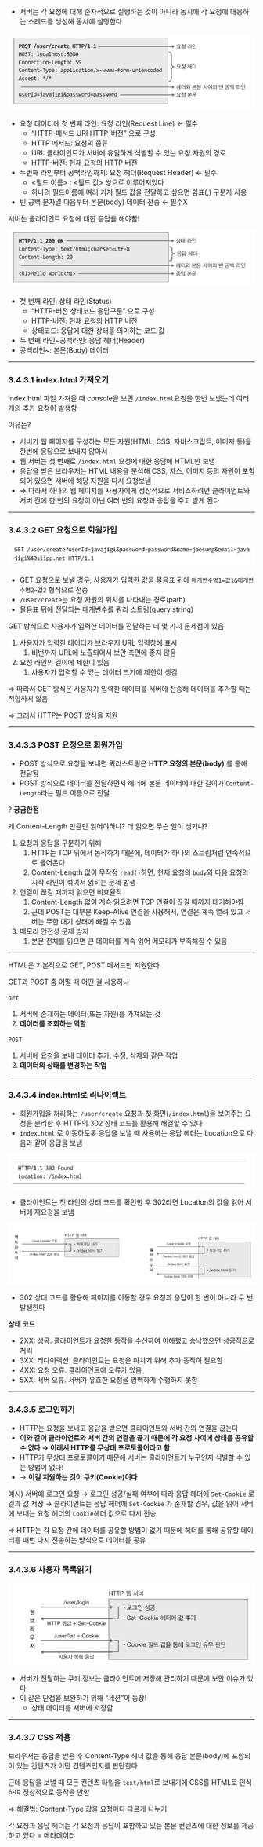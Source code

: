 - 서버는 각 요청에 대해 순차적으로 실행하는 것이 아니라 동시에 각 요청에 대응하는 스레드를 생성해 동시에 실행한다

![img_1.png](img_1.png)

- 요청 데이터에 첫 번째 라인: 요청 라인(Request Line) ← 필수
    - “HTTP-메서드 URI HTTP-버전” 으로 구성
    - HTTP 메서드: 요청의 종류
    - URI: 클라이언트가 서버에 유일하게 식별할 수 있는 요청 자원의 경로
    - HTTP-버전: 현재 요청의 HTTP 버전
- 두번째 라인부터 공백라인까지: 요청 헤더(Request Header) ← 필수
    - <필드 이름> : <필드 값> 쌍으로 이루어져있다
    - 하나의 필드이름에 여러 가지 필드 값을 전달하고 싶으면 쉼표(,) 구분자 사용
- 빈 공백 문자열 다음부터 본문(body) 데이터 전송 ← 필수X

서버는 클라이언트 요청에 대한 응답을 해야함!

![img_2.png](img_2.png)

- 첫 번째 라인: 상태 라인(Status)
    - “HTTP-버전 상태코드 응답구문” 으로 구성
    - HTTP-버전: 현재 요청의 HTTP 버전
    - 상태코드: 응답에 대한 상태를 의미하는 코드 값
- 두 번째 라인~공백라인: 응답 헤더(Header)
- 공백라인~: 본문(Body) 데이터

---

### 3.4.3.1 index.html 가져오기

index.html 파일 가져올 때 console을 보면 `/index.html`요청을 한번 보냈는데 여러 개의 추가 요청이 발생함

이유는?

- 서버가 웹 페이지를 구성하는 모든 자원(HTML, CSS, 자바스크립트, 이미지 등)을 한번에 응답으로 보내지 않아서
- 웹 서버는 첫 번째로 `/index.html` 요청에 대한 응담에 HTML만 보냄
- 응답을 받은 브라우저는 HTML 내용을 분석해 CSS, 자스, 이미지 등의 자원이 포함되어 있으면 서버에 해당 자원을 다시 요청보냄
- ⇒ 따라서 하나의 웹 페이지를 사용자에게 정상적으로 서비스하려면 클라이언트와 서버 간에 한 번의 요청이 아닌 여러 번의 요청과 응답을 주고 받게 된다

---

### 3.4.3.2 GET 요청으로 회원가입

![img_3.png](img_3.png)

- GET 요청으로 보낼 경우, 사용자가 입력한 값을 물음표 뒤에 `매개변수명1=값1&매개변수명2=값2` 형식으로 전송
- `/user/create`는 요청 자원의 위치를 나타내는 경로(path)
- 물음표 뒤에 전달되는 매개변수를 쿼리 스트링(query string)

GET 방식으로 사용자가 입력한 데이터를 전달하는 데 몇 가지 문제점이 있음

1. 사용자가 입력한 데이터가 브라우저 URL 입력창에 표시
    1. 비번까지 URL에 노출되어서 보안 측면에 좋지 않음
2. 요청 라인의 길이에 제한이 있음
    1. 사용자가 입력할 수 있는 데이터 크기에 제한이 생김

⇒ 따라서 GET 방식은 사용자가 입력한 데이터를 서버에 전송해 데이터를 추가할 때는 적합하지 않음

⇒ 그래서 HTTP는 POST 방식을 지원

---

### 3.4.3.3 POST 요청으로 회원가입

- POST 방식으로 요청을 보내면 쿼리스트링은 **HTTP 요청의 본문(body)** 를 통해 전달됨
- POST 방식으로 데이터를 전달하면서 헤더에 본문 데이터에 대한 길이가 `Content-Length`라는 필드 이름으로 전달

? **궁금한점**

왜 Content-Length 만큼만 읽어야하나? 더 읽으면 무슨 일이 생기나?

1. 요청과 응답을 구분하기 위해
    1. HTTP는 TCP 위에서 동작하기 때문에, 데이터가 하나의 스트림처럼 연속적으로 들어온다
    2. Content-Length 없이 무작정 `read()`하면, 현재 요청의 `body`와 다음 요청의 시작 라인이 섞여서 읽히는 문제 발생
2. 연결이 끊길 때까지 읽으면 비효율적
    1. Content-Length 없이 계속 읽으려면 TCP 연결이 끊길 때까지 대기해야함
    2. 근데 POST는 대부분 Keep-Alive 연결을 사용해서, 연결은 계속 열려 있고 서버는 무한 대기 상태에 빠질 수 있음
3. 메모리 안전성 문제 방지
    1. 본문 전체를 읽으면 큰 데이터를 계속 읽어 메모리가 부족해질 수 있음

---

HTML은 기본적으로 GET, POST 메서드만 지원한다

GET과 POST 중 어떨 때 어떤 걸 사용하나

`GET`

1. 서버에 존재하는 데이터(또는 자원)를 가져오는 것
2. **데이터를 조회하는 역할**

`POST`

1. 서버에 요청을 보내 데이터 추가, 수정, 삭제와 같은 작업
2. **데이터의 상태를 변경하는 작업**

---

### 3.4.3.4 index.html로 리다이렉트

- 회원가입을 처리하는 `/user/create` 요청과 첫 화면(`/index.html`)을 보여주는 요청을 분리한 후 HTTP의 302 상태 코드를 활용해 해결할 수 있다
- `index.html` 로 이동하도록 응답을 보낼 때 사용하는 응답 헤더는 Location으로 다음과 같이 응답을 보냄

![img_5.png](img_5.png)

- 클라이언트는 첫 라인의 상태 코드를 확인한 후 302라면 Location의 값을 읽어 서버에 재요청을 보냄

![img_6.png](img_6.png)

- 302 상태 코드를 활용해 페이지를 이동할 경우 요청과 응답이 한 번이 아니라 두 번 발생한다

**상태 코드**

- 2XX: 성공. 클라이언트가 요청한 동작을 수신하여 이해했고 승낙했으면 성공적으로 처리
- 3XX: 리다이렉션. 클라이언트는 요청을 마치기 위해 추가 동작이 필요함
- 4XX: 요청 오류. 클라이언트에 오류가 있음
- 5XX: 서버 오류. 서버가 유효한 요청을 명백하게 수행하지 못함

---

### 3.4.3.5 로그인하기

- HTTP는 요청을 보내고 응답을 받으면 클라이언트와 서버 간의 연결을 끊는다
- **이와 같이 클라이언트와 서버 간의 연결을 끊기 때문에 각 요청 사이에 상태를 공유할 수 없다 → 이래서 HTTP를 무상태 프로토콜이라고 함**
- HTTP가 무상태 프로토콜이기 때문에 서버는 클라이언트가 누구인지 식별할 수 있는 방법이 없다!
- → **이걸 지원하는 것이 쿠키(Cookie)이다**

예시) 서버에 로그인 요청 → 로그인 성공/실패 여부에 따라 응답 헤더에 `Set-Cookie` 로 결과 값 저장 → 클라이언트는 응답 헤더에 `Set-Cookie` 가 존재할 경우, 값을 읽어 서버에 보내는 요청 헤더의 `Cookie`헤더 값으로 다시 전송

⇒ HTTP는 각 요청 간에 데이터를 공유할 방법이 없기 때문에 헤더를 통해 공유할 데이터를 매번 다시 전송하는 방식으로 데이터를 공유

---

### 3.4.3.6 사용자 목록읽기

![img_7.png](img_7.png)

- 서버가 전달하는 쿠키 정보는 클라이언트에 저장해 관리하기 때문에 보안 이슈가 있다
- 이 같은 단점을 보완하기 위해 “세션”이 등장!
    - 상태 데이터를 서버에 저장함

---

### 3.4.3.7 CSS 적용

브라우저는 응답을 받은 후 Content-Type 헤더 값을 통해 응답 본문(body)에 포함되어 있는 컨텐츠가 어떤 컨텐츠인지를 판단한다

근데 응답을 보낼 때 모든 컨텐츠 타입을 `text/html`로 보내기에 CSS를 HTML로 인식하여 정상적으로 동작을 안함

⇒ 해결법: Content-Type 값을 요청마다 다르게 나누기

각 요청과 응답 헤더는 각 요청과 응답이 포함하고 있는 본문 컨텐츠에 대한 정보를 제공하고 있다 = 메타데이터